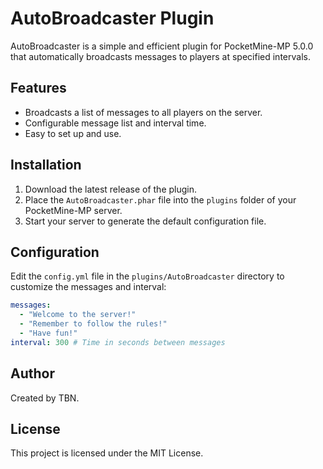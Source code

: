 # AutoBroadcaster Plugin

AutoBroadcaster is a simple and efficient plugin for PocketMine-MP 5.0.0 that automatically broadcasts messages to players at specified intervals.

## Features

- Broadcasts a list of messages to all players on the server.
- Configurable message list and interval time.
- Easy to set up and use.

## Installation

1. Download the latest release of the plugin.
2. Place the `AutoBroadcaster.phar` file into the `plugins` folder of your PocketMine-MP server.
3. Start your server to generate the default configuration file.

## Configuration

Edit the `config.yml` file in the `plugins/AutoBroadcaster` directory to customize the messages and interval:

```yaml
messages:
  - "Welcome to the server!"
  - "Remember to follow the rules!"
  - "Have fun!"
interval: 300 # Time in seconds between messages
```

## Author

Created by TBN.

## License

This project is licensed under the MIT License. 